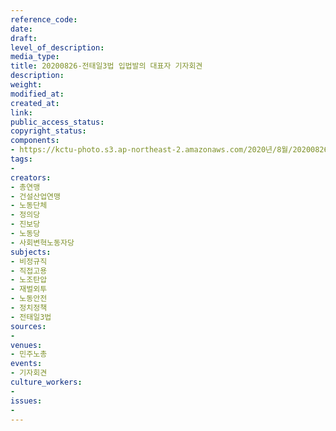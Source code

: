 ```yaml
---
reference_code: 
date: 
draft: 
level_of_description: 
media_type: 
title: 20200826-전태일3법 입법발의 대표자 기자회견
description: 
weight: 
modified_at: 
created_at: 
link: 
public_access_status: 
copyright_status: 
components:
- https://kctu-photo.s3.ap-northeast-2.amazonaws.com/2020년/8월/20200826-전태일3법+입법발의+대표자+기자회견/WW1D6378.jpg
tags:
- 
creators:
- 총연맹
- 건설산업연맹
- 노동단체
- 정의당
- 진보당
- 노동당
- 사회변혁노동자당
subjects:
- 비정규직
- 직접고용
- 노조탄압
- 재벌외투
- 노동안전
- 정치정책
- 전태일3법
sources:
- 
venues:
- 민주노총
events:
- 기자회견
culture_workers:
- 
issues:
- 
---
```

